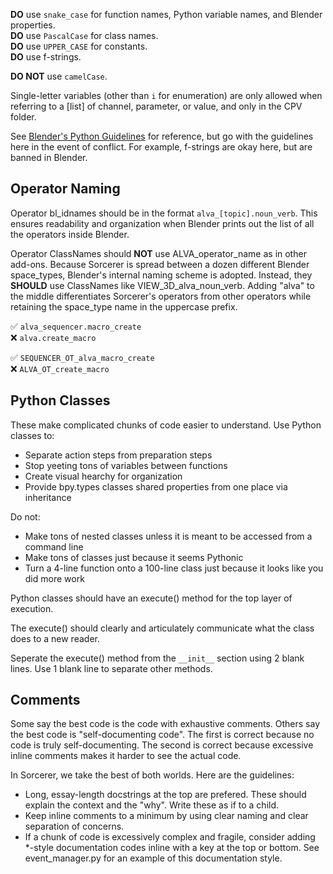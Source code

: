 **DO** use `snake_case` for function names, Python variable names, and Blender properties.  
**DO** use `PascalCase` for class names.  
**DO** use `UPPER_CASE` for constants.  
**DO** use f-strings.  

**DO NOT** use `camelCase`.

Single-letter variables (other than `i` for enumeration) are only allowed when referring to a [list] of channel, parameter, or value, and only in the CPV folder.

See [Blender's Python Guidelines](https://developer.blender.org/docs/handbook/guidelines/python/) for reference, but go with the guidelines here in the event of conflict. For example, f-strings are okay here, but are banned in Blender.


Operator Naming
----------------
Operator bl_idnames should be in the format `alva_[topic].noun_verb`. This ensures readability and organization when Blender prints out the list of all the operators inside Blender.

Operator ClassNames should **NOT** use ALVA_operator_name as in other add-ons. Because Sorcerer is spread between a dozen different Blender space_types, Blender's internal naming scheme is adopted. Instead, they **SHOULD** use ClassNames like VIEW_3D_alva_noun_verb. Adding "alva" to the middle differentiates Sorcerer's operators from other operators while retaining the space_type name in the uppercase prefix.

✅ `alva_sequencer.macro_create`  
❌ `alva.create_macro`

✅ `SEQUENCER_OT_alva_macro_create`  
❌ `ALVA_OT_create_macro`


Python Classes
----------------
These make complicated chunks of code easier to understand. Use Python classes to:
- Separate action steps from preparation steps
- Stop yeeting tons of variables between functions
- Create visual hearchy for organization
- Provide bpy.types classes shared properties from one place via inheritance


Do not:
- Make tons of nested classes unless it is meant to be accessed from a command line
- Make tons of classes just because it seems Pythonic
- Turn a 4-line function onto a 100-line class just because it looks like you did more work


Python classes should have an execute() method for the top layer of execution. 

The execute() should clearly and articulately communicate what the class does to a new reader.

Seperate the execute() method from the `__init__` section using 2 blank lines. Use 1 blank line to separate other methods.


Comments
---------
Some say the best code is the code with exhaustive comments. Others say the best code is "self-documenting code". The first is correct because no code is truly self-documenting. The second is correct because excessive inline comments makes it harder to see the actual code.

In Sorcerer, we take the best of both worlds. Here are the guidelines:

- Long, essay-length docstrings at the top are prefered. These should explain the context and the "why". Write these as if to a child.
- Keep inline comments to a minimum by using clear naming and clear separation of concerns.
- If a chunk of code is excessively complex and fragile, consider adding *-style documentation codes inline with a key at the top or bottom. See event_manager.py for an example of this documentation style.